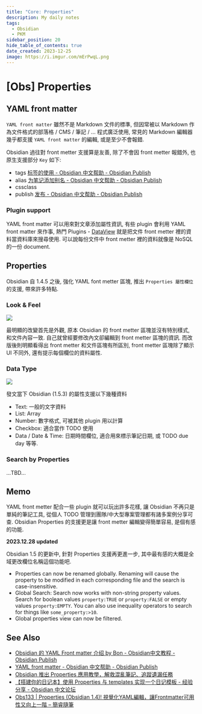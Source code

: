 ```yaml
---
title: "Core: Properties"
description: My daily notes
tags:
  - Obsidian
  - PKM
sidebar_position: 20
hide_table_of_contents: true
date_created: 2023-12-25
image: https://i.imgur.com/mErPwqL.png
---
```


[Obs] Properties
================

YAML front matter
-----------------

`YAML front matter` 雖然不是 Markdown 文件的標準, 但因常被以 Markdown 作為文件格式的部落格 / CMS / 筆記 / ... 程式廣泛使用, 常見的 Markdown 編輯器幾乎都支援 `YAML front matter` 的編輯, 或是至少不會報錯.

Obsidian 過往對 front metter 支援算是友善, 除了不會因 front metter 報錯外, 也原生支援部分 `Key` 如下:

- tags [标签的使用 - Obsidian 中文帮助 - Obsidian Publish](https://publish.obsidian.md/help-zh/%E4%BD%BF%E7%94%A8%E6%8C%87%E5%8D%97/%E6%A0%87%E7%AD%BE%E7%9A%84%E4%BD%BF%E7%94%A8)
- alias [为笔记添加别名 - Obsidian 中文帮助 - Obsidian Publish](https://publish.obsidian.md/help-zh/%E4%BD%BF%E7%94%A8%E6%8C%87%E5%8D%97/%E4%B8%BA%E7%AC%94%E8%AE%B0%E6%B7%BB%E5%8A%A0%E5%88%AB%E5%90%8D)
- cssclass
- publish [发布 - Obsidian 中文帮助 - Obsidian Publish](https://publish.obsidian.md/help-zh/%E6%8F%92%E4%BB%B6/%E5%8F%91%E5%B8%83)

### Plugin support

YAML front matter 可以用來對文章添加屬性資訊, 有些 plugin 會利用 YAML front matter 來作事, 熱門 Plugins - [DataView](#) 就是把文件 front metter 裡的資料當資料庫來搜尋使用. 可以說每份文件中 front metter 裡的資料就像是 NoSQL 的一份 document.


Properties
----------

Obsidian 自 1.4.5 之後, 強化 YAML font metter 區塊, 推出 `Properties 屬性欄位` 的支援, 帶來許多特點.

### Look & Feel ###

![](https://lh3.googleusercontent.com/pw/ABLVV85WCjNBwc8khjV7PDBloQdwElTb1TmqKMWSiWBiPvrnCcPY0SgO6FbllozqMvf2HglBu3jWH7PD6y-1iLy0pfE_ZmK1FsaP6IiFwVpHFyK5Cdhp24vnkbcxFCiSRI4los6icVR8XbUnfuzCb_kCGRSepw=w900-h390-s-no-gm?authuser=0)

最明顯的改變首先是外觀, 原本 Obsidian 的 front metter 區塊並沒有特別樣式, 和文件內容一致. 自己就曾經要修改內文卻編輯到 front metter 區塊的資訊.
而改版後則明顯看得出 front metter 和文件區塊有所區別, front metter 區塊除了顯示 UI 不同外, 還有提示每個欄位的資料屬性.

### Data Type ###

![](https://lh3.googleusercontent.com/pw/ABLVV857COUAsqFgSqlnc43rQoqH6HdwlXaWLR4_fvfsXh-Y6YKZYRy2yyDrlFq__s0p9A9RkyMMEc0xtpLBccP5fH-dvhbf49k6GGldzpdmn9TzNtlDLKIMahUXIX_KN4VV1NzToDkfvby36IQ08jMm0v2R7w=w406-h165-s-no-gm?authuser=0)

發文當下 Obsidian (1.5.3) 的屬性支援以下幾種資料
- Text: 一般的文字資料
- List: Array
- Number: 數字格式, 可被其他 plugin 用以計算
- Checkbox: 適合當作 TODO 使用
- Data / Date & Time: 日期時間欄位, 適合用來標示筆記日期, 或 TODO due day 等等.

### Search by Properties

...TBD...


Memo
----

YAML front metter 配合一些 plugin 就可以玩出許多花樣, 讓 Obsidian 不再只是單純的筆記工具, 從個人 TODO 管理到團隊/中大型專案管理都有諸多案例分享可查.
Obsidian Properties 的支援更是讓 front metter 編輯變得簡單容易, 是個有感的功能.

__2023.12.28 updated__

Obsidian 1.5 的更新中, 針對 Properties 支援再更進一步, 其中最有感的大概是全域更改欄位名稱這個功能吧.

- Properties can now be renamed globally. Renaming will cause the property to be modified in each corresponding file and the search is case-insensitive.
- Global Search: Search now works with non-string property values. Search for boolean values `property:TRUE` or `property:FALSE` or empty values `property:EMPTY`. You can also use inequality operators to search for things like `some_property:>10`.
- Global properties view can now be filtered.

See Also
--------

- [Obsidian 的 YAML Front matter 介绍 by Bon - Obsidian中文教程 - Obsidian Publish](https://publish.obsidian.md/chinesehelp/01+2021%E6%96%B0%E6%95%99%E7%A8%8B/Obsidian+%E7%9A%84+YAML+Front+matter+%E4%BB%8B%E7%BB%8D+by+Bon)
- [YAML front matter - Obsidian 中文帮助 - Obsidian Publish](https://publish.obsidian.md/help-zh/%E9%AB%98%E7%BA%A7%E7%94%A8%E6%B3%95/YAML+front+matter)
- [Obsidian 推出 Properties 應用教學，解救混亂筆記、追蹤遺漏任務](https://www.playpcesor.com/2023/09/obsidian-properties.html)
- [【搭建你的日记本】使用 Properties 与 templates 实现一个日记模板 - 经验分享 - Obsidian 中文论坛](https://forum-zh.obsidian.md/t/topic/22960)
- [Obs133 | Properties (Obsidian 1.4)! 視覺化YAML編輯，讓Frontmatter可用性又向上一階 – 簡睿隨筆](https://jdev.tw/blog/8152/)
